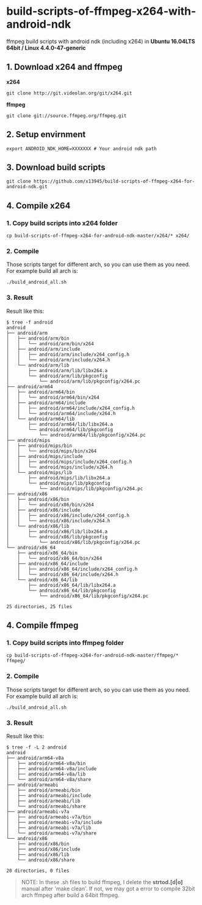 # build-scripts-of-ffmpeg-x264-with-android-ndk
ffmpeg build scripts with android ndk (including x264) in **Ubuntu 16.04LTS 64bit / Linux 4.4.0-47-generic**

## 1. Download x264 and ffmpeg
**x264**
```shell
git clone http://git.videolan.org/git/x264.git
```
**ffmpeg**
```shell
git clone git://source.ffmpeg.org/ffmpeg.git
```
## 2. Setup envirnment
```shell
export ANDROID_NDK_HOME=XXXXXXX # Your android ndk path
```
## 3. Download build scripts
```shell
git clone https://github.com/x13945/build-scripts-of-ffmpeg-x264-for-android-ndk.git
```
## 4. Compile x264
### 1. Copy build scripts into x264 folder
```shell
cp build-scripts-of-ffmpeg-x264-for-android-ndk-master/x264/* x264/
```
### 2. Compile
Those scripts target for different arch, so you can use them as you need. For example build all arch is:
```shell
./build_android_all.sh
```
### 3. Result
Result like this:
```shell
$ tree -f android 
android
├── android/arm
│   ├── android/arm/bin
│   │   └── android/arm/bin/x264
│   ├── android/arm/include
│   │   ├── android/arm/include/x264_config.h
│   │   └── android/arm/include/x264.h
│   └── android/arm/lib
│       ├── android/arm/lib/libx264.a
│       └── android/arm/lib/pkgconfig
│           └── android/arm/lib/pkgconfig/x264.pc
├── android/arm64
│   ├── android/arm64/bin
│   │   └── android/arm64/bin/x264
│   ├── android/arm64/include
│   │   ├── android/arm64/include/x264_config.h
│   │   └── android/arm64/include/x264.h
│   └── android/arm64/lib
│       ├── android/arm64/lib/libx264.a
│       └── android/arm64/lib/pkgconfig
│           └── android/arm64/lib/pkgconfig/x264.pc
├── android/mips
│   ├── android/mips/bin
│   │   └── android/mips/bin/x264
│   ├── android/mips/include
│   │   ├── android/mips/include/x264_config.h
│   │   └── android/mips/include/x264.h
│   └── android/mips/lib
│       ├── android/mips/lib/libx264.a
│       └── android/mips/lib/pkgconfig
│           └── android/mips/lib/pkgconfig/x264.pc
├── android/x86
│   ├── android/x86/bin
│   │   └── android/x86/bin/x264
│   ├── android/x86/include
│   │   ├── android/x86/include/x264_config.h
│   │   └── android/x86/include/x264.h
│   └── android/x86/lib
│       ├── android/x86/lib/libx264.a
│       └── android/x86/lib/pkgconfig
│           └── android/x86/lib/pkgconfig/x264.pc
└── android/x86_64
    ├── android/x86_64/bin
    │   └── android/x86_64/bin/x264
    ├── android/x86_64/include
    │   ├── android/x86_64/include/x264_config.h
    │   └── android/x86_64/include/x264.h
    └── android/x86_64/lib
        ├── android/x86_64/lib/libx264.a
        └── android/x86_64/lib/pkgconfig
            └── android/x86_64/lib/pkgconfig/x264.pc

25 directories, 25 files
```
## 4. Compile ffmpeg
### 1. Copy build scripts into ffmpeg folder
```shell
cp build-scripts-of-ffmpeg-x264-for-android-ndk-master/ffmpeg/* ffmpeg/
```
### 2. Compile
Those scripts target for different arch, so you can use them as you need. For example build all arch is:
```shell
./build_android_all.sh
```
### 3. Result
Result like this:
```shell
$ tree -f -L 2 android
android
├── android/arm64-v8a
│   ├── android/arm64-v8a/bin
│   ├── android/arm64-v8a/include
│   ├── android/arm64-v8a/lib
│   └── android/arm64-v8a/share
├── android/armeabi
│   ├── android/armeabi/bin
│   ├── android/armeabi/include
│   ├── android/armeabi/lib
│   └── android/armeabi/share
├── android/armeabi-v7a
│   ├── android/armeabi-v7a/bin
│   ├── android/armeabi-v7a/include
│   ├── android/armeabi-v7a/lib
│   └── android/armeabi-v7a/share
└── android/x86
    ├── android/x86/bin
    ├── android/x86/include
    ├── android/x86/lib
    └── android/x86/share

20 directories, 0 files
```
> NOTE: In these .sh files to build ffmpeg, I delete the **strtod.[d|o]** manual after 'make clean'. If not, we may got a error to compile 32bit arch ffmpeg after build a 64bit ffmpeg.